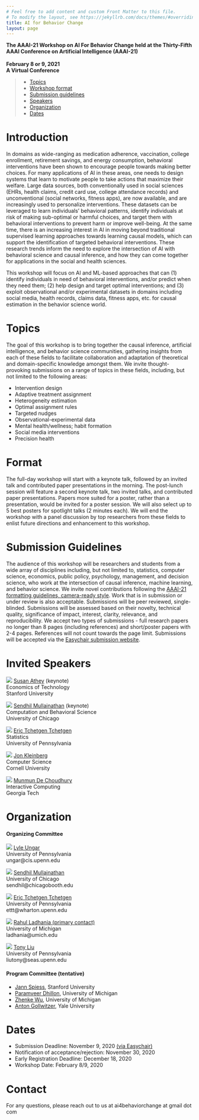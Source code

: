 ```yaml
---
# Feel free to add content and custom Front Matter to this file.
# To modify the layout, see https://jekyllrb.com/docs/themes/#overriding-theme-defaults
title: AI for Behavior Change
layout: page
---
```

**The AAAI-21 Workshop on AI For Behavior Change held at the Thirty-Fifth AAAI Conference on Artificial Intelligence (AAAI-21)** <br><br>
**February 8 or 9, 2021** <br>
**A Virtual Conference** <br>

> - [Topics](#topics)
> - [Workshop format](#format)
> - [Submission guidelines](#submission-guidelines)
> - [Speakers](#invited-speakers)
> - [Organization](#organization)
> - [Dates](#dates)

# Introduction

In domains as wide-ranging as medication adherence, vaccination, college enrollment, retirement savings, and energy consumption, behavioral interventions have been shown to encourage people towards making better choices. For many applications of AI in these areas, one needs to design systems that learn to motivate people to take actions that maximize their welfare. Large data sources, both conventionally used in social sciences (EHRs, health claims, credit card use, college attendance records) and unconventional (social networks, fitness apps), are now available, and are increasingly used to personalize interventions. These datasets can be leveraged to learn individuals’ behavioral patterns, identify individuals at risk of making sub-optimal or harmful choices, and target them with behavioral interventions to prevent harm or improve well-being. At the same time, there is an increasing interest in AI in moving beyond traditional supervised learning approaches towards learning causal models, which can support the identification of targeted behavioral interventions. These research trends inform the need to explore the intersection of AI with behavioral science and causal inference, and how they can come together for applications in the social and health sciences.


This workshop will focus on AI and ML-based approaches that can (1) identify individuals in need of behavioral interventions, and/or predict when they need them; (2) help design and target optimal interventions; and (3) exploit observational and/or experimental datasets in domains including social media, health records, claims data, fitness apps, etc. for causal estimation in the behavior science world.

# Topics

The goal of this workshop is to bring together the causal inference, artificial intelligence, and behavior science communities, gathering insights from each of these fields to facilitate collaboration and adaptation of theoretical and domain-specific knowledge amongst them. We invite thought-provoking submissions on a range of topics in these fields, including, but not limited to the following areas:

- Intervention design
- Adaptive treatment assignment
- Heterogeneity estimation
- Optimal assignment rules
- Targeted nudges
- Observational-experimental data
- Mental health/wellness; habit formation
- Social media interventions
- Precision health

# Format

The full-day workshop will start with a keynote talk, followed by an invited talk and contributed paper presentations in the morning. The post-lunch session will feature a second keynote talk, two invited talks, and contributed paper presentations. Papers more suited for a poster, rather than a presentation, would be invited for a poster session. We will also select up to 5 best posters for spotlight talks (2 minutes each). We will end the workshop with a panel discussion by top researchers from these fields to enlist future directions and enhancement to this workshop.

# Submission Guidelines

The audience of this workshop will be researchers and students from a wide array of disciplines including, but not limited to, statistics, computer science, economics, public policy, psychology, management, and decision science, who work at the intersection of causal inference, machine learning, and behavior science. We invite novel contributions following the [AAAI-21 formatting guidelines, camera-ready style][aaai-21-guidelines]. Work that is in submission or under review is also acceptable. Submissions will be peer reviewed, single-blinded. Submissions will be assessed based on their novelty, technical quality, significance of impact, interest, clarity, relevance, and reproducibility. We accept two types of submissions - full research papers no longer than 8 pages (including references) and short/poster papers with 2-4 pages. References will not count towards the page limit. Submissions will be accepted via the [Easychair submission website][easychairlink].

# Invited Speakers

<div class="content list people">
    <div class="list-item-people">
        <p class="list-post-title">
            <img class="profile-thumbnail" src="https://athey.people.stanford.edu/sites/g/files/sbiybj5686/f/photo-faculty-athey-susan.jpg"/>
            <span class="caption"><a href="https://athey.people.stanford.edu">Susan Athey</a> (keynote)<br>Economics of Technology <br>Stanford University</span>
        </p>
    </div>
    <div class="list-item-people">
        <p class="list-post-title">
            <img class="profile-thumbnail" src="https://gsbcomphoto.chicagobooth.edu/smullain.jpg"/>
            <span class="caption"><a href="https://sendhil.org">Sendhil Mullainathan</a> (keynote)<br>Computation and Behavioral Science<br>University of Chicago</span>
        </p>
    </div>
    <div class="list-item-people">
        <p class="list-post-title">
            <img class="profile-thumbnail" src="https://stat.uw.edu/sites/default/files/styles/medium/public/2019-01/Tchetgen%20Tchetgen%2C%20Eric_0.jpg?itok=UQMEc__o"/>
            <span class="caption"><a href="https://statistics.wharton.upenn.edu/profile/ett/">Eric Tchetgen Tchetgen</a><br>Statistics<br>University of Pennsylvania</span>
        </p>
    </div>
    <div class="list-item-people">
        <p class="list-post-title">
            <img class="profile-thumbnail" src="https://infosci.cornell.edu/sites/default/files/JonK1.jpg"/>
            <span class="caption"><a href="http://www.cs.cornell.edu/home/kleinber/">Jon Kleinberg</a><br>Computer Science<br>Cornell University</span>
        </p>
    </div>
    <div class="list-item-people">
        <p class="list-post-title">
            <img class="profile-thumbnail" src="http://www.munmund.net/imgs/munmun-pic2.jpg"/>
            <span class="caption"><a href="http://www.munmund.net">Munmun De Choudhury</a><br>Interactive Computing<br>Georgia Tech</span>
        </p>
      </div>
</div>

# Organization
#### Organizing Committee

<div class="content list people">
    <div class="list-item-people">
        <p class="list-post-title">
            <img class="profile-thumbnail" src="https://www.cis.upenn.edu/~ungar/LyleUngar.jpg"/>
            <span class="caption"><a href="https://www.cis.upenn.edu/~ungar/">Lyle Ungar</a><br>University of Pennsylvania <br> ungar@cis.upenn.edu </span>
        </p>
    </div>
    <div class="list-item-people">
        <p class="list-post-title">
            <img class="profile-thumbnail" src="https://gsbcomphoto.chicagobooth.edu/smullain.jpg"/>
            <span class="caption"><a href="https://sendhil.org">Sendhil Mullainathan</a> <br>University of Chicago<br>sendhil@chicagobooth.edu</span>
        </p>
    </div>
    <div class="list-item-people">
        <p class="list-post-title">
            <img class="profile-thumbnail" src="https://stat.uw.edu/sites/default/files/styles/medium/public/2019-01/Tchetgen%20Tchetgen%2C%20Eric_0.jpg?itok=UQMEc__o"/>
            <span class="caption"><a href="https://statistics.wharton.upenn.edu/profile/ett/">Eric Tchetgen Tchetgen</a><br>University of Pennsylvania<br>ettt@wharton.upenn.edu</span>
        </p>
    </div>
    <div class="list-item-people">
        <p class="list-post-title">
            <img class="profile-thumbnail" src="https://chibe.upenn.edu/wp-content/uploads/2020/06/Rahul-Ladhania-2-768x793.jpg"/>
            <span class="caption"><a href="https://sph.umich.edu/faculty-profiles/ladhania-rahul.html">Rahul Ladhania (primary contact)</a> <br>University of Michigan<br>ladhania@umich.edu</span>
        </p>
    </div>
    <div class="list-item-people">
        <p class="list-post-title">
            <img class="profile-thumbnail" src="http://kordinglab.com/images/people/tony_liu.jpg"/>
            <span class="caption"><a href="http://kordinglab.com/people/tony_liu/index.html">Tony Liu</a><br>University of Pennsylvania<br>liutony@seas.upenn.edu</span>
        </p>
      </div>
</div>



#### Program Committee (tentative)
- [Jann Spiess][jann], Stanford University 
- [Paramveer Dhillon][paramveer], University of Michigan
- [Zhenke Wu][zhenke], University of Michigan
- [Anton Gollwitzer][anton], Yale University

# Dates
- Submission Deadline: November 9, 2020 [(via Easychair)][easychairlink]
- Notification of acceptance/rejection: November 30, 2020
- Early Registration Deadline: December 18, 2020
- Workshop Date: February 8/9, 2020

# **Contact**
For any questions, please reach out to us at ai4behaviorchange at gmail dot com

[aaai-21-guidelines]: https://www.aaai.org/Publications/Templates/AuthorKit21.zip
[easychairlink]: https://easychair.org/cfp/ai4bc21
[ladhania]: https://rahulladhania.com
[ungar]: https://www.cis.upenn.edu/~ungar/
[sendhil]: https://sendhil.org
[tony]: http://kordinglab.com/people/tony_liu/index.html
[eric]: https://statistics.wharton.upenn.edu/profile/ett/
[athey]: https://athey.people.stanford.edu
[kleinberg]:http://www.cs.cornell.edu/home/kleinber/
[munmun]: http://www.munmund.net
[jann]:https://www.gsb.stanford.edu/faculty-research/faculty/jann-spiess
[paramveer]:http://pdhillon.com
[zhenke]:https://sph.umich.edu/faculty-profiles/wu-zhenke.html
[anton]:https://www.antongollwitzer.org
